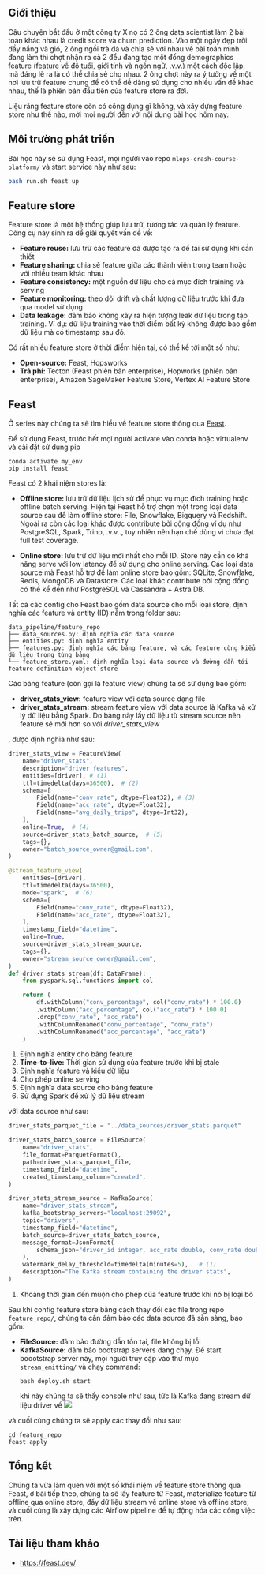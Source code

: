 ## Giới thiệu
Câu chuyện bắt đầu ở một công ty X nọ có 2 ông data scientist làm 2 bài toán khác nhau là credit score và churn prediction. Vào một ngày đẹp trời đầy nắng và gió, 2 ông ngồi trà đá và chia sẻ với nhau về bài toán mình đang làm thì chợt nhận ra cả 2 đều đang tạo một đống demographics feature (feature về độ tuổi, giới tính và ngôn ngữ, .v.v.) một cách độc lập, mà đáng lẽ ra là có thể chia sẻ cho nhau. 2 ông chợt này ra ý tưởng về một nơi lưu trữ feature chung để có thể dễ dàng sử dụng cho nhiều vấn đề khác nhau, thế là phiên bản đầu tiên của feature store ra đời. 

Liệu rằng feature store còn có công dụng gì không, và xây dựng feature store như thế nào, mời mọi người đến với nội dung bài học hôm nay.

## Môi trường phát triển
Bài học này sẽ sử dụng Feast, mọi người vào repo `mlops-crash-course-platform/` và start service này như sau:
```bash
bash run.sh feast up
```

## Feature store

Feature store là một hệ thống giúp lưu trữ, tương tác và quản lý feature. Công cụ này sinh ra để giải quyết vấn đề về:

- **Feature reuse:** lưu trữ các feature đã được tạo ra để tái sử dụng khi cần thiết
- **Feature sharing:** chia sẻ feature giữa các thành viên trong team hoặc với nhiều team khác nhau
- **Feature consistency:** một nguồn dữ liệu cho cả mục đích training và serving
- **Feature monitoring:** theo dõi drift và chất lượng dữ liệu trước khi đưa qua model sử dụng
- **Data leakage:** đảm bảo không xảy ra hiện tượng leak dữ liệu trong tập training. Ví dụ: dữ liệu training vào thời điểm bất kỳ không được bao gồm dữ liệu mà có timestamp sau đó.

Có rất nhiều feature store ở thời điểm hiện tại, có thể kể tới một số như:

- **Open-source:** Feast, Hopsworks
- **Trả phí:** Tecton (Feast phiên bản enterprise), Hopworks (phiên bản enterprise), Amazon SageMaker Feature Store, Vertex AI Feature Store

## Feast

Ở series này chúng ta sẽ tìm hiểu về feature store thông qua [Feast](https://feast.dev/).

Để sử dụng Feast, trước hết mọi người activate vào conda hoặc virtualenv và cài đặt sử dụng pip

```console
conda activate my_env
pip install feast
```

Feast có 2 khái niệm stores là:

- **Offline store:** lưu trữ dữ liệu lịch sử để phục vụ mục đích training hoặc offline batch serving. Hiện tại Feast hỗ trợ chọn một trong loại data source sau để làm offline store: File, Snowflake, Bigquery và Redshift. Ngoài ra còn các loại khác được contribute bởi cộng đồng ví dụ như PostgreSQL, Spark, Trino, .v.v.., tuy nhiên nên hạn chế dùng vì chưa đạt full test coverage.

- **Online store:** lưu trữ dữ liệu mới nhất cho mỗi ID. Store này cần có khả năng serve với low latency để sử dụng cho online serving. Các loại data source mà Feast hỗ trợ để làm online store bao gồm: SQLite, Snowflake, Redis, MongoDB và Datastore. Các loại khác contribute bởi cộng đồng có thể kể đến như PostgreSQL và Cassandra + Astra DB.

Tất cả các config cho Feast bao gồm data source cho mỗi loại store, định nghĩa các feature và entity (ID) nằm trong folder sau:

```
data_pipeline/feature_repo
├── data_sources.py: định nghĩa các data source
├── entities.py: định nghĩa entity
├── features.py: định nghĩa các bảng feature, và các feature cùng kiểu dữ liệu trong từng bảng
└── feature_store.yaml: định nghĩa loại data source và đường dẫn tới feature definition object store
```

Các bảng feature (còn gọi là feature view) chúng ta sẽ sử dụng bao gồm:

- **driver_stats_view:** feature view với data source dạng file
- **driver_stats_stream:** stream feature view với data source là Kafka và xử lý dữ liệu bằng Spark. Do bảng này lấy dữ liệu từ stream source nên feature sẽ mới hơn so với _driver_stats_view_

, được định nghĩa như sau:
```py title="features.py" linenums="1"
driver_stats_view = FeatureView(
    name="driver_stats",
    description="driver features",
    entities=[driver], # (1)
    ttl=timedelta(days=36500),  # (2)
    schema=[
        Field(name="conv_rate", dtype=Float32), # (3)
        Field(name="acc_rate", dtype=Float32),
        Field(name="avg_daily_trips", dtype=Int32),
    ],
    online=True,  # (4)
    source=driver_stats_batch_source,  # (5)
    tags={},
    owner="batch_source_owner@gmail.com",
)

@stream_feature_view(
    entities=[driver],
    ttl=timedelta(days=36500),
    mode="spark",  # (6)
    schema=[
        Field(name="conv_rate", dtype=Float32),
        Field(name="acc_rate", dtype=Float32),
    ],
    timestamp_field="datetime",
    online=True,
    source=driver_stats_stream_source,
    tags={},
    owner="stream_source_owner@gmail.com",
)
def driver_stats_stream(df: DataFrame):
    from pyspark.sql.functions import col

    return (
        df.withColumn("conv_percentage", col("conv_rate") * 100.0)
        .withColumn("acc_percentage", col("acc_rate") * 100.0)
        .drop("conv_rate", "acc_rate")
        .withColumnRenamed("conv_percentage", "conv_rate")
        .withColumnRenamed("acc_percentage", "acc_rate")
    )
```

1.  Định nghĩa entity cho bảng feature
2.  **Time-to-live:** Thời gian sử dụng của feature trước khi bị stale
3.  Định nghĩa feature và kiểu dữ liệu
4.  Cho phép online serving
5.  Định nghĩa data source cho bảng feature
6.  Sử dụng Spark để xử lý dữ liệu stream

với data source như sau:

```py title="data_sources.py" linenums="1"
driver_stats_parquet_file = "../data_sources/driver_stats.parquet"

driver_stats_batch_source = FileSource(
    name="driver_stats",
    file_format=ParquetFormat(),
    path=driver_stats_parquet_file,
    timestamp_field="datetime",
    created_timestamp_column="created",
)

driver_stats_stream_source = KafkaSource(
    name="driver_stats_stream",
    kafka_bootstrap_servers="localhost:29092",
    topic="drivers",
    timestamp_field="datetime",
    batch_source=driver_stats_batch_source,
    message_format=JsonFormat(
        schema_json="driver_id integer, acc_rate double, conv_rate double, datetime timestamp, created timestamp"
    ),
    watermark_delay_threshold=timedelta(minutes=5),   # (1)
    description="The Kafka stream containing the driver stats",
)
```

1.  Khoảng thời gian đến muộn cho phép của feature trước khi nó bị loại bỏ

Sau khi config feature store bằng cách thay đổi các file trong repo `feature_repo/`, chúng ta cần đảm bảo các data source đã sẵn sàng, bao gồm:

- **FileSource:** đảm bảo đường dẫn tồn tại, file không bị lỗi
- **KafkaSource:** đảm bảo bootstrap servers đang chạy. Để start boootstrap server này, mọi người truy cập vào thư mục `stream_emitting/` và chạy command:
  ```console
  bash deploy.sh start
  ```
  khi này chúng ta sẽ thấy console như sau, tức là Kafka đang stream dữ liệu driver về
  <img src="../../../assets/images/mlops-crash-course/data-pipeline/kafka.png" loading="lazy" />

và cuối cùng chúng ta sẽ apply các thay đổi như sau:

```console
cd feature_repo
feast apply
```

## Tổng kết

Chúng ta vừa làm quen với một số khái niệm về feature store thông qua Feast, ở bài tiếp theo, chúng ta sẽ lấy feature từ Feast, materialize feature từ offline qua online store, đấy dữ liệu stream về online store và offline store, và cuối cùng là xây dựng các Airflow pipeline để tự động hóa các công việc trên.

## Tài liệu tham khảo
- <https://feast.dev/>